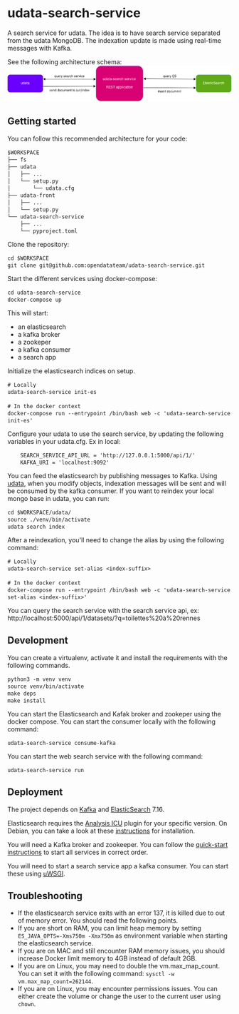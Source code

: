 # udata-search-service

A search service for udata.
The idea is to have search service separated from the udata MongoDB.
The indexation update is made using real-time messages with Kafka.

See the following architecture schema:
![Udata Search Service architecture schema](docs/udata-search-service-schema.png "Udata Search Service architecture schema")

## Getting started

You can follow this recommended architecture for your code:
```
$WORKSPACE
├── fs
├── udata
│   ├── ...
│   └── setup.py
│		└── udata.cfg
├── udata-front
│   ├── ...
│   └── setup.py
└── udata-search-service
    ├── ...
    └── pyproject.toml
```

Clone the repository:
```
cd $WORKSPACE
git clone git@github.com:opendatateam/udata-search-service.git
```

Start the different services using docker-compose:
```
cd udata-search-service
docker-compose up
```

This will start:
- an elasticsearch
- a kafka broker
- a zookeper
- a kafka consumer
- a search app

Initialize the elasticsearch indices on setup.
```
# Locally
udata-search-service init-es

# In the docker context
docker-compose run --entrypoint /bin/bash web -c 'udata-search-service init-es'
```

Configure your udata to use the search service, by updating the following variables in your udata.cfg.
Ex in local:
```
    SEARCH_SERVICE_API_URL = 'http://127.0.0.1:5000/api/1/'
    KAFKA_URI = 'localhost:9092'
```

You can feed the elasticsearch by publishing messages to Kafka.
Using [udata](https://github.com/opendatateam/udata), when you modify objects,
indexation messages will be sent and will be consumed by the kafka consumer.
If you want to reindex your local mongo base in udata, you can run:
```
cd $WORKSPACE/udata/
source ./venv/bin/activate
udata search index
```

After a reindexation, you'll need to change the alias by using the following command:
```
# Locally
udata-search-service set-alias <index-suffix>

# In the docker context
docker-compose run --entrypoint /bin/bash web -c 'udata-search-service set-alias <index-suffix>'
```

You can query the search service with the search service api, ex: http://localhost:5000/api/1/datasets/?q=toilettes%20à%20rennes

## Development

You can create a virtualenv, activate it and install the requirements with the following commands.
```
python3 -m venv venv
source venv/bin/activate
make deps
make install
```

You can start the Elasticsearch and Kafak broker and zookeper using the docker compose.
You can start the consumer locally with the following command:
```
udata-search-service consume-kafka
```

You can start the web search service with the following command:
```
udata-search-service run
```

## Deployment

The project depends on [Kafka](https://kafka.apache.org/documentation/)
and [ElasticSearch](https://www.elastic.co/guide/index.html) 7.16.

Elasticsearch requires the [Analysis ICU](https://github.com/elastic/elasticsearch-analysis-icu)
plugin for your specific version.
On Debian, you can take a look at these
[instructions](https://www.elastic.co/guide/en/elasticsearch/reference/7.16/deb.html) for installation.

You will need a Kafka broker and zookeeper. You can follow the
[quick-start instructions](https://kafka.apache.org/documentation/#quickstart) to start all
services in correct order.

You will need to start a search service app a kafka consumer.
You can start these using [uWSGI](https://uwsgi-docs.readthedocs.io/).

## Troubleshooting

- If the elasticsearch service exits with an error 137, it is killed due to out of memory error. You should read the following points.
- If you are short on RAM, you can limit heap memory by setting `ES_JAVA_OPTS=-Xms750m -Xmx750m` as environment variable when starting the elasticsearch service.
- If you are on MAC and still encounter RAM memory issues, you should increase Docker limit memory to 4GB instead of default 2GB.
- If you are on Linux, you may need to double the vm.max_map_count. You can set it with the following command: `sysctl -w vm.max_map_count=262144`.
- If you are on Linux, you may encounter permissions issues. You can either create the volume or change the user to the current user using `chown`. 
